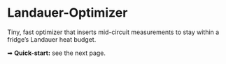 # Landauer-Optimizer

Tiny, fast optimizer that inserts mid-circuit measurements
to stay within a fridge’s Landauer heat budget.

➡ **Quick-start:** see the next page.
